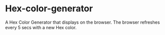 # Hex-color-generator
A Hex Color Generator that displays on the browser. The browser refreshes every 5 secs with a new Hex color.
